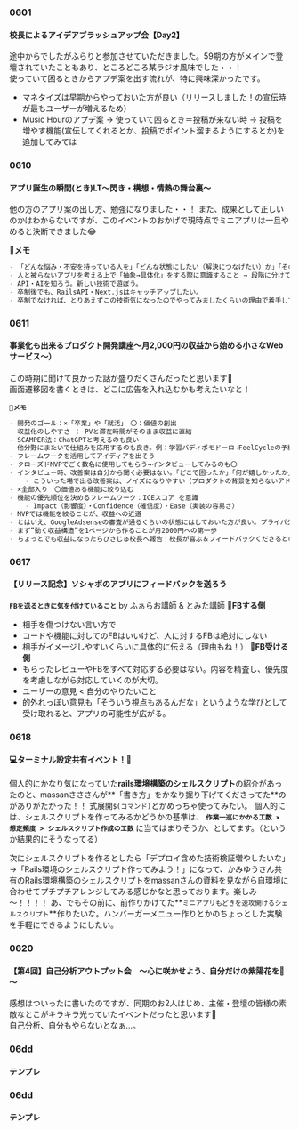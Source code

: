 ### 0601
#### 校長によるアイデアブラッシュアップ会【Day2】
途中からでしたがふらりと参加させていただきました。59期の方がメインで登壇されていたこともあり、ところどころ某ラジオ風味でした・・！  
使っていて困るときからアプデ案を出す流れが、特に興味深かったです。  

- マネタイズは早期からやっておいた方が良い（リリースしました！の宣伝時が最もユーザーが増えるため）  
- Music Hourのアプデ案 → 使っていて困るとき＝投稿が来ない時 → 投稿を増やす機能(宣伝してくれるとか、投稿でポイント溜まるようにするとか)を追加してみては  

### 0610
#### アプリ誕生の瞬間(とき)LT〜閃き・構想・情熱の舞台裏〜
他の方のアプリ案の出し方、勉強になりました・・！
また、成果として正しいのかはわからないですが、このイベントのおかげで現時点でミニアプリは一旦やめると決断できました😂

**📝メモ**
```md
- 「どんな悩み・不安を持っている人を」「どんな状態にしたい（解決につなげたい）か」「そのためにアプリでできることは何か」
- 人と被らないアプリを考える上で「抽象→具体化」をする際に意識すること → 段階に分けて考える（日常でよく使う機能を挙げる→逆に使うとしたら？を挙げる）
- API・AIを知ろう。新しい技術で遊ぼう。
- 卒制後でも、RailsAPI・Next.jsはキャッチアップしたい。
- 卒制でなければ、とりあえずこの技術気になったのでやってみましたくらいの理由で着手してOK！
```
### 0611
#### 事業化も出来るプロダクト開発講座〜月2,000円の収益から始める小さなWebサービス〜）
この時期に聞けて良かった話が盛りだくさんだったと思います🙏  
画面遷移図を書くときは、どこに広告を入れ込むかも考えたいなと！  

**`📝メモ`**
```md
- 開発のゴール：×「卒業」や「就活」　〇：価値の創出
- 収益化のしやすさ ： PVと滞在時間がそのまま収益に直結
- SCAMPER法：ChatGPTと考えるのも良い
- 他分野にまたいで仕組みを応用するのも良き。例：学習バディポモドーロ→FeelCycleの予約の仕組みを応用している
- フレームワークを活用してアイディアを出そう
- クローズドMVPでごく数名に使用してもらう→インタビューしてみるのも〇
- インタビュー時、改善案は自分から聞く必要はない。「どこで困ったか」「何が嬉しかったか」という聞き方で深掘り。
    - こういった場で出る改善案は、ノイズになりやすい（プロダクトの背景を知らないアドバイスというケースもある）ので。
- ×全部入り　〇価値ある機能に絞り込む
- 機能の優先順位を決めるフレームワーク：ICEスコア を意識
    - Impact（影響度）・Confidence（確信度）・Ease（実装の容易さ）
- MVPでは機能を絞ることが、収益への近道
- とはいえ、GoogleAdsenseの審査が通るくらいの状態にはしておいた方が良い。プライバシーポリシーや独自ドメインなど。
- まず”動く収益構造”を1ページから作ることが月2000円への第一歩
- ちょっとでも収益になったらひさじゅ校長へ報告！校長が喜ぶ＆フィードバックくださるとのこと
```

### 0617
#### 【リリース記念】ソシャポのアプリにフィードバックを送ろう
 **`FBを送るときに気を付けていること`** by ふぁらお講師 & とみた講師
🌟**FBする側**
- 相手を傷つけない言い方で
- コードや機能に対してのFBはいいけど、人に対するFBは絶対にしない
- 相手がイメージしやすいくらいに具体的に伝える（理由もね！）
🌟**FB受ける側**
- もらったレビューやFBをすべて対応する必要はない。内容を精査し、優先度を考慮しながら対応していくのが大切。
- ユーザーの意見 < 自分のやりたいこと
- 的外れっぽい意見も「そういう視点もあるんだな」というような学びとして受け取れると、アプリの可能性が広がる。


### 0618
#### 💻ターミナル設定共有イベント！🍻
個人的にかなり気になっていた**rails環境構築のシェルスクリプト**の紹介があったのと、massanさささんが**「書き方」をかなり掘り下げてくださってた**のがありがたかった！！
式展開`$(コマンド)`とかめっちゃ使ってみたい。
個人的には、シェルスクリプトを作ってみるかどうかの基準は、
**`作業一巡にかかる工数 × 想定頻度 > シェルスクリプト作成の工数`** に当てはまりそうか、としてます。（というか結果的にそうなってる）

次にシェルスクリプトを作るとしたら「デプロイ含めた技術検証増やしたいな」→「Rails環境のシェルスクリプト作ってみよう！」になって、かみゆうさん共有のRails環境構築のシェルスクリプトをmassanさんの資料を見ながら自環境に合わせてプチプチアレンジしてみる感じかなと思っております。楽しみ～！！！！
あ、でもその前に、前作りかけてた**`ミニアプリもどきを速攻開けるシェルスクリプト`**作りたいな。ハンバーガーメニュー作りとかのちょっとした実験を手軽にできるようにしたい。

### 0620
#### 【第4回】自己分析アウトプット会　～心に咲かせよう、自分だけの紫陽花を🌸～
感想はついったに書いたのですが、同期のお2人はじめ、主催・登壇の皆様の素敵なとこがキラキラ光っていたイベントだったと思います🥰  
自己分析、自分もやらないとなぁ…。

### 06dd
#### テンプレ

### 06dd
#### テンプレ
